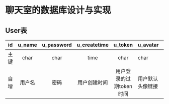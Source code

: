 # 聊天室的数据库设计与实现

## User表

|  id  | u_name | u_password | u_createtime |         u_token         | u_avatar         | u_money  |      |
| :--: | :----: | :--------: | :----------: | :---------------------: | ---------------- | -------- | ---- |
| 主键 |  char  |    char    |     time     |          char           | char             | int      |      |
| 自增 | 用户名 |    密码    | 用户创建时间 | 用户登录的过期token时间 | 用户默认头像链接 | 用户金币 |      |











































































































































